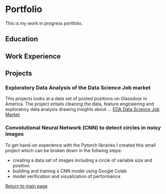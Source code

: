 # Portfolio
This is my work in progress portfolio.
## Education

## Work Experience

## Projects
### Exploratory Data Analysis of the Data Science Job market
This projects looks at a data set of posted positions on Glassdoor in America. The project entails cleaning the data, feature engineering and exploratory data analysis drawing insights about ...
[EDA Data Science Job Market]([https://pages.github.com/](https://sebastianghafafian.github.io/Projects/))

### Convolutional Neural Network (CNN) to detect circles in noisy images
To get hand-on experience with the Pytorch libraries I created this small project which can be broken down in the follwing steps:
* creating a data set of images including a circle of variable size and position
* building and training a CNN model using Google Colab
* model verification and visualization of performance



[Return to main page]([https://pages.github.com/](https://sebastianghafafian.github.io/Portfolio/))

